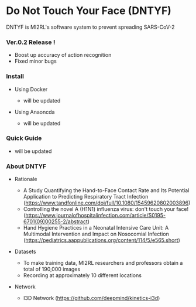 # Do Not Touch Your Face (DNTYF)

DNTYF is MI2RL's software system to prevent spreading SARS-CoV-2


### Ver.0.2 Release !
* Boost up accuracy of action recognition  
* Fixed minor bugs

### Install
* Using Docker
    * will be updated

* Using Anaoncda
    * will be updated

### Quick Guide
* will be updated


### About DNTYF
* Rationale
    * A Study Quantifying the Hand-to-Face Contact Rate and Its Potential Application to Predicting Respiratory Tract Infection (https://www.tandfonline.com/doi/full/10.1080/15459620802003896)
    * Controlling the novel A (H1N1) influenza virus: don't touch your face! (https://www.journalofhospitalinfection.com/article/S0195-6701(09)00255-2/abstract)
    * Hand Hygiene Practices in a Neonatal Intensive Care Unit: A Multimodal Intervention and Impact on Nosocomial Infection (https://pediatrics.aappublications.org/content/114/5/e565.short)  
      


* Datasets
    * To make training data, MI2RL researchers and professors obtain a total of 190,000 images
    * Recording at approximately 10 different locations

* Network
    * I3D Network (https://github.com/deepmind/kinetics-i3d)